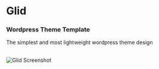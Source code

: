 # Glid
### Wordpress Theme Template

The simplest and most lightweight wordpress theme design

<br>

<img src="https://raw.githubusercontent.com/gobilly/glid/main/screenshot.JPG" alt="Glid Screenshot">
